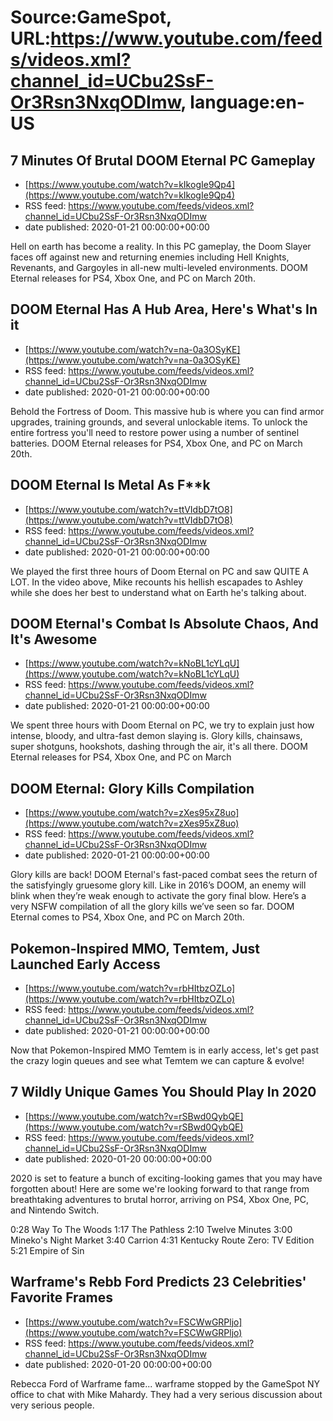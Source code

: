 # Source:GameSpot, URL:https://www.youtube.com/feeds/videos.xml?channel_id=UCbu2SsF-Or3Rsn3NxqODImw, language:en-US

## 7 Minutes Of Brutal DOOM Eternal PC Gameplay
 - [https://www.youtube.com/watch?v=kIkogIe9Qp4](https://www.youtube.com/watch?v=kIkogIe9Qp4)
 - RSS feed: https://www.youtube.com/feeds/videos.xml?channel_id=UCbu2SsF-Or3Rsn3NxqODImw
 - date published: 2020-01-21 00:00:00+00:00

Hell on earth has become a reality. In this PC gameplay, the Doom Slayer faces off against new and returning enemies including Hell Knights, Revenants, and Gargoyles in all-new multi-leveled environments. DOOM Eternal releases for PS4, Xbox One, and PC on March 20th.

## DOOM Eternal Has A Hub Area, Here's What's In it
 - [https://www.youtube.com/watch?v=na-0a3OSyKE](https://www.youtube.com/watch?v=na-0a3OSyKE)
 - RSS feed: https://www.youtube.com/feeds/videos.xml?channel_id=UCbu2SsF-Or3Rsn3NxqODImw
 - date published: 2020-01-21 00:00:00+00:00

Behold the Fortress of Doom. This massive hub is where you can find armor upgrades, training grounds, and several unlockable items. To unlock the entire fortress you'll need to restore power using a number of sentinel batteries. DOOM Eternal releases for PS4, Xbox One, and PC on March 20th.

## DOOM Eternal Is Metal As F**k
 - [https://www.youtube.com/watch?v=ttVIdbD7tO8](https://www.youtube.com/watch?v=ttVIdbD7tO8)
 - RSS feed: https://www.youtube.com/feeds/videos.xml?channel_id=UCbu2SsF-Or3Rsn3NxqODImw
 - date published: 2020-01-21 00:00:00+00:00

We played the first three hours of Doom Eternal on PC and saw QUITE A LOT. In the video above, Mike recounts his hellish escapades to Ashley while she does her best to understand what on Earth he's talking about.

## DOOM Eternal's Combat Is Absolute Chaos, And It's Awesome
 - [https://www.youtube.com/watch?v=kNoBL1cYLqU](https://www.youtube.com/watch?v=kNoBL1cYLqU)
 - RSS feed: https://www.youtube.com/feeds/videos.xml?channel_id=UCbu2SsF-Or3Rsn3NxqODImw
 - date published: 2020-01-21 00:00:00+00:00

We spent three hours with Doom Eternal on PC, we try to explain just how intense, bloody, and ultra-fast demon slaying is. Glory kills, chainsaws, super shotguns, hookshots, dashing through the air, it's all there. DOOM Eternal releases for PS4, Xbox One, and PC on March

## DOOM Eternal: Glory Kills Compilation
 - [https://www.youtube.com/watch?v=zXes95xZ8uo](https://www.youtube.com/watch?v=zXes95xZ8uo)
 - RSS feed: https://www.youtube.com/feeds/videos.xml?channel_id=UCbu2SsF-Or3Rsn3NxqODImw
 - date published: 2020-01-21 00:00:00+00:00

Glory kills are back! DOOM Eternal's fast-paced combat sees the return of the satisfyingly gruesome glory kill. Like in 2016’s DOOM, an enemy will blink when they’re weak enough to activate the gory final blow. Here’s a very NSFW compilation of all the glory kills we’ve seen so far. DOOM Eternal comes to PS4, Xbox One, and PC on March 20th.

## Pokemon-Inspired MMO, Temtem, Just Launched Early Access
 - [https://www.youtube.com/watch?v=rbHItbzOZLo](https://www.youtube.com/watch?v=rbHItbzOZLo)
 - RSS feed: https://www.youtube.com/feeds/videos.xml?channel_id=UCbu2SsF-Or3Rsn3NxqODImw
 - date published: 2020-01-21 00:00:00+00:00

Now that Pokemon-Inspired MMO Temtem is in early access, let's get past the crazy login queues and see what Temtem we can capture & evolve!

## 7 Wildly Unique Games You Should Play In 2020
 - [https://www.youtube.com/watch?v=rSBwd0QybQE](https://www.youtube.com/watch?v=rSBwd0QybQE)
 - RSS feed: https://www.youtube.com/feeds/videos.xml?channel_id=UCbu2SsF-Or3Rsn3NxqODImw
 - date published: 2020-01-20 00:00:00+00:00

2020 is set to feature a bunch of exciting-looking games that you may have forgotten about! Here are some we're looking forward to that range from breathtaking adventures to brutal horror, arriving on PS4, Xbox One, PC, and Nintendo Switch.

0:28 Way To The Woods
1:17 The Pathless
2:10 Twelve Minutes
3:00 Mineko's Night Market
3:40 Carrion
4:31 Kentucky Route Zero: TV Edition
5:21 Empire of Sin

## Warframe's Rebb Ford Predicts 23 Celebrities' Favorite Frames
 - [https://www.youtube.com/watch?v=FSCWwGRPljo](https://www.youtube.com/watch?v=FSCWwGRPljo)
 - RSS feed: https://www.youtube.com/feeds/videos.xml?channel_id=UCbu2SsF-Or3Rsn3NxqODImw
 - date published: 2020-01-20 00:00:00+00:00

Rebecca Ford of Warframe fame... warframe stopped by the GameSpot NY office to chat with Mike Mahardy. They had a very serious discussion about very serious people.

